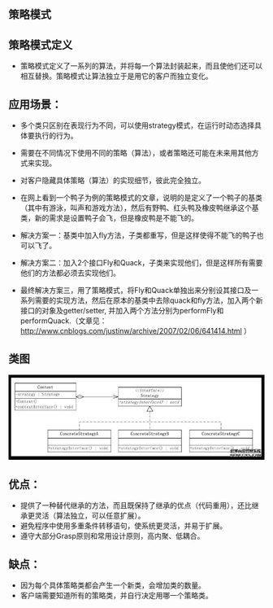 ## 策略模式
## 策略模式定义
* 策略模式定义了一系列的算法，并将每一个算法封装起来，而且使他们还可以相互替换。策略模式让算法独立于是用它的客户而独立变化。

## 应用场景：
* 多个类只区别在表现行为不同，可以使用strategy模式，在运行时动态选择具体要执行的行为。
* 需要在不同情况下使用不同的策略（算法），或者策略还可能在未来用其他方式来实现。
* 对客户隐藏具体策略（算法）的实现细节，彼此完全独立。

* 在网上看到一个鸭子为例的策略模式的文章，说明的是定义了一个鸭子的基类（其中有游泳，叫声和游戏方法），然后有野鸭、红头鸭及橡皮鸭继承这个基类，新的需求是设置鸭子会飞，但是橡皮鸭是不能飞的。
* 解决方案一：基类中加入fly方法，子类都重写，但是这样使得不能飞的鸭子也可以飞了。
* 解决方案二：加入2个接口Fly和Quack，子类来实现他们，但是这样所有需要他们的方法都必须去实现他们。
* 最终解决方案三，用了策略模式，将Fly和Quack单独出来分别设其接口及一系列需要的实现方法，然后在原本的基类中去除quack和fly方法，加入两个新接口的对象及getter/setter, 并加入两个方法分别为performFly和performQuack.（文章见：http://www.cnblogs.com/justinw/archive/2007/02/06/641414.html ）

## 类图
![类图](./strategy.jpg)


## 优点：
* 提供了一种替代继承的方法，而且既保持了继承的优点（代码重用），还比继承更灵活（算法独立，可以任意扩展）。
* 避免程序中使用多重条件转移语句，使系统更灵活，并易于扩展。
* 遵守大部分Grasp原则和常用设计原则，高内聚、低耦合。

## 缺点：
* 因为每个具体策略类都会产生一个新类，会增加类的数量。
* 客户端需要知道所有的策略类，并自行决定用哪一个策略类。